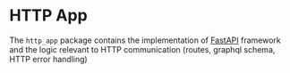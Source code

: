 # HTTP App

The `http_app` package contains the implementation of [FastAPI](https://fastapi.tiangolo.com/)
framework and the logic relevant to HTTP communication (routes, graphql schema, HTTP error handling)
